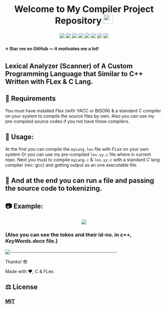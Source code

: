 <h1 align="center"> 
    Welcome to My Compiler Project Repository <img src="https://raw.githubusercontent.com/MartinHeinz/MartinHeinz/master/wave.gif" width="30px">
</h1>

<h3 align="center">
    <img src="https://img.shields.io/badge/made%20by-Stphen-informational?style=plastic&cacheSeconds=3600">
    <img src="https://img.shields.io/badge/language-C-blueviolet?logo=c&style=plastic&cacheSeconds=3600&logoColor=orange&logoWidth=20">
    <img src="https://img.shields.io/badge/last%20version-v.2.0-success?style=plastic&cacheSeconds=3600">
    <img src="https://badges.frapsoft.com/os/v1/open-source.png?v=103">
    <img src="https://img.shields.io/badge/License-MIT%20License-blue?style=plastic&cacheSeconds=3600">
    <img src="https://img.shields.io/github/issues/Es-Kiani/pseudo-cpp-compiler?style=plastic&cacheSeconds=3600">
    <img src="https://img.shields.io/github/forks/Es-Kiani/pseudo-cpp-compiler?style=plastic&cacheSeconds=3600">
    <img src="https://img.shields.io/github/stars/Es-Kiani/pseudo-cpp-compiler?color=gold&style=plastic&cacheSeconds=3600">
    
</h3>


#### :star: Star me on GitHub — it motivates me a lot!



## Lexical Analyzer (Scanner) of A Custom Programming Language that Similar to C++ Written with FLex & C Lang.



##  :toolbox: Requirements
You must have installed _Flex_ (with YACC or BISON) & a standard _C_ compiler on your system to compile the source files by own. Also you can use my pre-compiled source codes if you not have these compilers.




## 	:satellite:    Usage: 

At the first you can compile the ```myLang.lex``` file with _FLex_ on your own system Or you can use my pre-compiled ```lex.yy.c``` file where in current repo.
Next you must to compile ```myLang.c``` & ```lex.yy.c``` with a standard _C_ lang compiler (rec: gcc) and getting output as an one executable file.


##   	:file_folder:   And at the end you can run ```a``` file and passing the source code to tokenizing.


##     :camera:    Example:
<h3 align="center"> 
    <img src="https://github.com/Es-Kiani/pseudo-cpp-compiler/blob/main/ScShts/ScSht1.PNG">
</h3>


###    (Also you can see the tokes and their id-no. in _c++, KeyWords.docx_ file.)


![-----------------------------------------------------](https://raw.githubusercontent.com/andreasbm/readme/master/assets/lines/rainbow.png)


Thanks! :sunglasses:

Made with :heart:, C & FLex.



## :balance_scale:     License
### [MIT](https://choosealicense.com/licenses/mit/)
